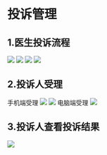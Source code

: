 # 投诉管理
## 1.医生投诉流程
![](/assets/未命名1526621535.png)
![](/assets/未命名1526621554.png)
![](/assets/未命名1526621572.png)
![](/assets/未命名1526621581.png)
## 2.投诉人受理
手机端受理
![](/assets/微信图片_20180518134726.jpg)
![](/assets/微信图片_20180518134830.jpg)
电脑端受理
![](/assets/未命名1526627213.png)
## 3.投诉人查看投诉结果
![](/assets/未命名1526631110.png)